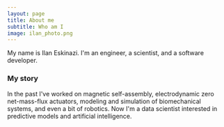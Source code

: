 ```yaml
---
layout: page
title: About me
subtitle: Who am I
image: ilan_photo.png
---
```


My name is Ilan Eskinazi. I'm an engineer, a scientist, and a software developer.

### My story

In the past I've worked on magnetic self-assembly, electrodynamic zero net-mass-flux actuators, modeling and simulation of biomechanical systems, and even a bit of robotics. Now I'm a data scientist interested in predictive models and artificial intelligence.
